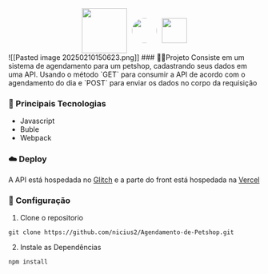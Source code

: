 <div align="center" style="display: flex; justify-content: center; align-items: center;">
  <img src="https://img.shields.io/badge/JavaScript-F7DF1E?style=for-the-badge&logo=javascript&logoColor=black" width="90"/>
  <img src="https://icon.icepanel.io/Technology/svg/Babel.svg" width="50" style="border-radius:50%; margin: 0 10px;"/>
  <img src="https://cdn.jsdelivr.net/gh/devicons/devicon/icons/webpack/webpack-original.svg" width="50"/>
</div>
![[Pasted image 20250210150623.png]]
### 🧑‍💻Projeto
Consiste em um sistema de agendamento para um petshop, cadastrando seus dados em uma API. Usando o método `GET` para consumir a API de acordo com o agendamento do dia e `POST` para enviar os dados no corpo da requisição

### 🥷 Principais Tecnologias 
- Javascript
- Buble
- Webpack

### ☁️ Deploy
A API está hospedada no [Glitch](https://glitch.com/) e a parte do front está hospedada na [Vercel](https://vercel.com/) 

### 🔧 Configuração
1. Clone o repositorio
```
git clone https://github.com/nicius2/Agendamento-de-Petshop.git
```

2. Instale as Dependências
```
npm install
```


